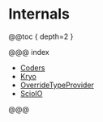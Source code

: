# Internals

@@toc { depth=2 }

@@@ index

* [Coders](Coders.md)
* [Kryo](Kryo.md)
* [OverrideTypeProvider](OverrideTypeProvider.md)
* [ScioIO](ScioIO.md)

@@@
